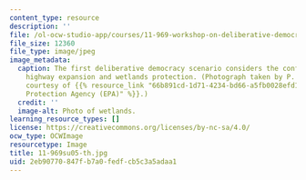 ```yaml
---
content_type: resource
description: ''
file: /ol-ocw-studio-app/courses/11-969-workshop-on-deliberative-democracy-and-dispute-resolution-summer-2005/2eb90770847fb7a0fedfcb5c3a5adaa1_11-969su05-th.jpg
file_size: 12360
file_type: image/jpeg
image_metadata:
  caption: The first deliberative democracy scenario considers the conflict between
    highway expansion and wetlands protection. (Photograph taken by P. Collins. Image
    courtesy of {{% resource_link "66b891cd-1d71-4234-bd66-a5fb0028efd1" "U.S. Environmental
    Protection Agency (EPA)" %}}.)
  credit: ''
  image-alt: Photo of wetlands.
learning_resource_types: []
license: https://creativecommons.org/licenses/by-nc-sa/4.0/
ocw_type: OCWImage
resourcetype: Image
title: 11-969su05-th.jpg
uid: 2eb90770-847f-b7a0-fedf-cb5c3a5adaa1
---
```

